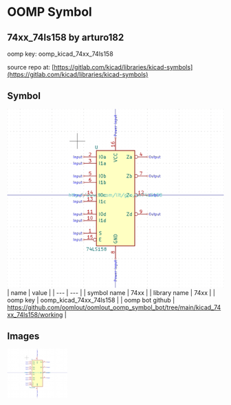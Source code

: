 # OOMP Symbol  
## 74xx_74ls158  by arturo182  
  
oomp key: oomp_kicad_74xx_74ls158  
  
source repo at: [https://gitlab.com/kicad/libraries/kicad-symbols](https://gitlab.com/kicad/libraries/kicad-symbols)  
## Symbol  
  
[![working.png](working_600.png)](working.png)  
| name | value | 
| --- | --- | 
| symbol name | 74xx | 
| library name | 74xx | 
| oomp key | oomp_kicad_74xx_74ls158 | 
| oomp bot github | https://github.com/oomlout/oomlout_oomp_symbol_bot/tree/main/kicad_74xx_74ls158/working | 
## Images  
  
[![working.png](working_140.png)](working.png)  
